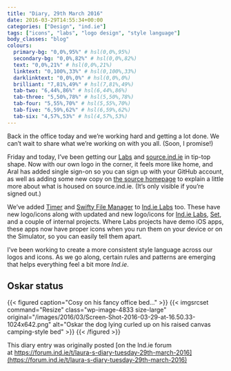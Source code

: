 ```yaml
---
title: "Diary, 29th March 2016"
date: 2016-03-29T14:55:34+00:00
categories: ["Design", "ind.ie"]
tags: ["icons", "labs", "logo design", "style language"]
body_classes: "blog"
colours:
  primary-bg: "0,0%,95%" # hsl(0,0%,95%)
  secondary-bg: "0,0%,82%" # hsl(0,0%,82%)
  text: "0,0%,21%" # hsl(0,0%,21%)
  linktext: "0,100%,33%" # hsl(0,100%,33%)
  darklinktext: "0,0%,0%" # hsl(0,0%,0%)
  brilliant: "7,81%,49%" # hsl(7,81%,49%)
  tab-two: "6,44%,86%" # hsl(6,44%,86%)
  tab-three: "5,50%,78%" # hsl(5,50%,78%)
  tab-four: "5,55%,70%" # hsl(5,55%,70%)
  tab-five: "6,59%,62%" # hsl(6,59%,62%)
  tab-six: "4,57%,53%" # hsl(4,57%,53%)
---
```


Back in the office today and we’re working hard and getting a lot done. We can’t wait to share what we’re working on with you all. (Soon, I promise!)

Friday and today, I’ve been getting our [Labs](https://ind.ie/labs) and [source.ind.ie](https://source.ind.ie/) in tip-top shape. Now with our own logo in the corner, it feels more like home, and Aral has added single sign-on so you can sign up with your GitHub account, as well as adding some new copy on [the source homepage](https://source.ind.ie/) to explain a little more about what is housed on source.ind.ie. (It’s only visible if you’re signed out.)

We’ve added [Timer](https://source.ind.ie/project/timer) and [Swifty File Manager](https://source.ind.ie/project/swiftyfilemanager) to [Ind.ie Labs](https://ind.ie/labs) too. These have new logo/icons along with updated and new logo/icons for [Ind.ie Labs](https://source.ind.ie/project/indie-labs), [Set](https://source.ind.ie/project/set), and a couple of internal projects. Where Labs projects have demo iOS apps, these apps now have proper icons when you run them on your device or on the Simulator, so you can easily tell them apart.

I’ve been working to create a more consistent style language across our logos and icons. As we go along, certain rules and patterns are emerging that helps everything feel a bit more *Ind.ie*.

## Oskar status

{{< figured caption="Cosy on his fancy office bed…" >}}
  {{< imgsrcset command="Resize" class="wp-image-4833 size-large" original="/images/2016/03/Screen-Shot-2016-03-29-at-16.50.33-1024x642.png" alt="Oskar the dog lying curled up on his raised canvas camping-style bed" >}}
{{< /figured >}}

This diary entry was originally posted [on the Ind.ie forum at https://forum.ind.ie/t/laura-s-diary-tuesday-29th-march-2016](https://forum.ind.ie/t/laura-s-diary-tuesday-29th-march-2016)

	